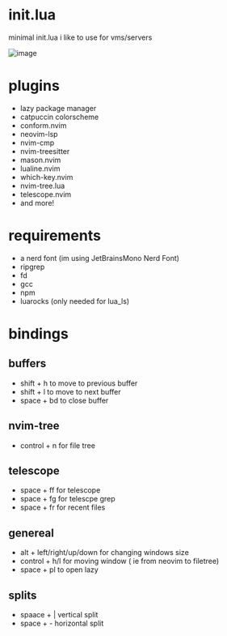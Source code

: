 # init.lua
minimal init.lua i like to use for vms/servers

![image](https://github.com/user-attachments/assets/274eda85-689c-4486-9c4c-223929a7dd42)



# plugins
- lazy package manager
- catpuccin colorscheme
- conform.nvim
- neovim-lsp
- nvim-cmp
- nvim-treesitter
- mason.nvim
- lualine.nvim
- which-key.nvim
- nvim-tree.lua
- telescope.nvim
- and more!


# requirements
- a nerd font (im using JetBrainsMono Nerd Font)
- ripgrep
- fd
- gcc
- npm
- luarocks (only needed for lua_ls)

# bindings

## buffers
- shift + h to move to previous buffer
- shift + l to move to next buffer
- space + bd to close buffer

## nvim-tree
- control + n for file tree

## telescope
- space + ff for telescope
- space + fg for telescpe grep
- space + fr for recent files
## genereal
- alt + left/right/up/down for changing windows size
- control + h/l for moving window ( ie from neovim to filetree)
- space + pl to open lazy

## splits
- spaace + | vertical split
- space + - horizontal split
